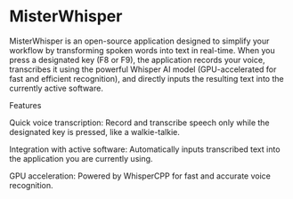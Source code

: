 # MisterWhisper
 

MisterWhisper is an open-source application designed to simplify your workflow by transforming spoken words into text in real-time. When you press a designated key (F8 or F9), the application records your voice, transcribes it using the powerful Whisper AI model (GPU-accelerated for fast and efficient recognition), and directly inputs the resulting text into the currently active software.

Features

Quick voice transcription: Record and transcribe speech only while the designated key is pressed, like a walkie-talkie.

Integration with active software: Automatically inputs transcribed text into the application you are currently using.

GPU acceleration: Powered by WhisperCPP for fast and accurate voice recognition.

